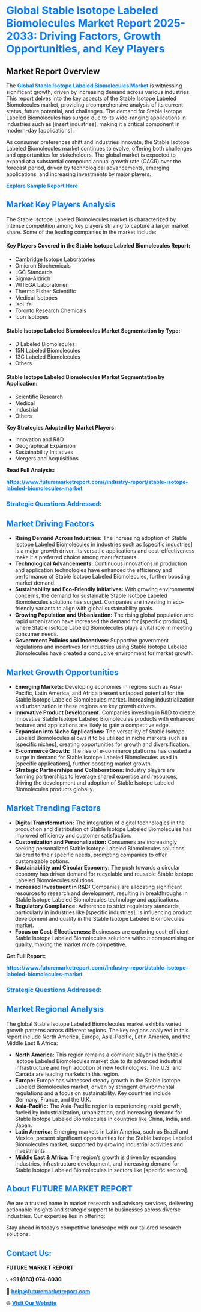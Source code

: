 <h1 style="color: #007BFF;">Global Stable Isotope Labeled Biomolecules Market Report 2025-2033: Driving Factors, Growth Opportunities, and Key Players</h1>

<section id="overview">
<h2>Market Report Overview</h2>
<p>The <a href="https://www.futuremarketreport.com//industry-report/stable-isotope-labeled-biomolecules-market" style="color: #007BFF; text-decoration: none;"><strong>Global Stable Isotope Labeled Biomolecules Market</strong></a> is witnessing significant growth, driven by increasing demand across various industries. This report delves into the key aspects of the Stable Isotope Labeled Biomolecules market, providing a comprehensive analysis of its current status, future potential, and challenges. The demand for Stable Isotope Labeled Biomolecules has surged due to its wide-ranging applications in industries such as [insert industries], making it a critical component in modern-day [applications].</p>
<p>As consumer preferences shift and industries innovate, the Stable Isotope Labeled Biomolecules market continues to evolve, offering both challenges and opportunities for stakeholders. The global market is expected to expand at a substantial compound annual growth rate (CAGR) over the forecast period, driven by technological advancements, emerging applications, and increasing investments by major players.</p>
</section>

<section id="overview">
<p><a href="https://www.futuremarketreport.com//request-sample/reportId=80410" style="color: #007BFF; text-decoration: none;"><strong>Explore Sample Report Here</strong></a></p>
</section>

<section id="key-players">
<h2 style="color: #007BFF;">Market Key Players Analysis</h2>
<p>The Stable Isotope Labeled Biomolecules market is characterized by intense competition among key players striving to capture a larger market share. Some of the leading companies in the market include:</p>
<h4>Key Players Covered in the Stable Isotope Labeled Biomolecules Report:</h4>
<ul><li>Cambridge Isotope Laboratories</li><li>Omicron Biochemicals</li><li>LGC Standards</li><li>Sigma-Aldrich</li><li>WITEGA Laboratorien</li><li>Thermo Fisher Scientific</li><li>Medical Isotopes</li><li>IsoLife</li><li>Toronto Research Chemicals</li><li>Icon Isotopes</li></ul>
<h4>Stable Isotope Labeled Biomolecules Market Segmentation by Type:</h4>
<ul><li>D Labeled Biomolecules</li><li>15N Labeled Biomolecules</li><li>13C Labeled Biomolecules</li><li>Others</li></ul>

<h4>Stable Isotope Labeled Biomolecules Market Segmentation by Application:</h4>
<ul><li>Scientific Research</li><li>Medical</li><li>Industrial</li><li>Others</li></ul>
<p><strong>Key Strategies Adopted by Market Players:</strong></p>
<ul>
<li>Innovation and R&D</li>
<li>Geographical Expansion</li>
<li>Sustainability Initiatives</li>
<li>Mergers and Acquisitions</li>
</ul>
</section>

<section>
<p><strong>Read Full Analysis: </strong></p><a href="https://www.futuremarketreport.com//industry-report/stable-isotope-labeled-biomolecules-market" style="color: #007BFF; text-decoration: none;"><strong>https://www.futuremarketreport.com//industry-report/stable-isotope-labeled-biomolecules-market</strong></a>
<h3 style="color: #007BFF;">Strategic Questions Addressed:</h3>
</section>

<section id="driving-factors">
<h2 style="color: #007BFF;">Market Driving Factors</h2>
<ul>
<li><strong>Rising Demand Across Industries:</strong> The increasing adoption of Stable Isotope Labeled Biomolecules in industries such as [specific industries] is a major growth driver. Its versatile applications and cost-effectiveness make it a preferred choice among manufacturers.</li>
<li><strong>Technological Advancements:</strong> Continuous innovations in production and application technologies have enhanced the efficiency and performance of Stable Isotope Labeled Biomolecules, further boosting market demand.</li>
<li><strong>Sustainability and Eco-Friendly Initiatives:</strong> With growing environmental concerns, the demand for sustainable Stable Isotope Labeled Biomolecules solutions has surged. Companies are investing in eco-friendly variants to align with global sustainability goals.</li>
<li><strong>Growing Population and Urbanization:</strong> The rising global population and rapid urbanization have increased the demand for [specific products], where Stable Isotope Labeled Biomolecules plays a vital role in meeting consumer needs.</li>
<li><strong>Government Policies and Incentives:</strong> Supportive government regulations and incentives for industries using Stable Isotope Labeled Biomolecules have created a conducive environment for market growth.</li>
</ul>
</section>

<section id="growth-opportunities">
<h2 style="color: #007BFF;">Market Growth Opportunities</h2>
<ul>
<li><strong>Emerging Markets:</strong> Developing economies in regions such as Asia-Pacific, Latin America, and Africa present untapped potential for the Stable Isotope Labeled Biomolecules market. Increasing industrialization and urbanization in these regions are key growth drivers.</li>
<li><strong>Innovative Product Development:</strong> Companies investing in R&D to create innovative Stable Isotope Labeled Biomolecules products with enhanced features and applications are likely to gain a competitive edge.</li>
<li><strong>Expansion into Niche Applications:</strong> The versatility of Stable Isotope Labeled Biomolecules allows it to be utilized in niche markets such as [specific niches], creating opportunities for growth and diversification.</li>
<li><strong>E-commerce Growth:</strong> The rise of e-commerce platforms has created a surge in demand for Stable Isotope Labeled Biomolecules used in [specific applications], further boosting market growth.</li>
<li><strong>Strategic Partnerships and Collaborations:</strong> Industry players are forming partnerships to leverage shared expertise and resources, driving the development and adoption of Stable Isotope Labeled Biomolecules products globally.</li>
</ul>
</section>

<section id="trending-factors">
<h2 style="color: #007BFF;">Market Trending Factors</h2>
<ul>
<li><strong>Digital Transformation:</strong> The integration of digital technologies in the production and distribution of Stable Isotope Labeled Biomolecules has improved efficiency and customer satisfaction.</li>
<li><strong>Customization and Personalization:</strong> Consumers are increasingly seeking personalized Stable Isotope Labeled Biomolecules solutions tailored to their specific needs, prompting companies to offer customizable options.</li>
<li><strong>Sustainability and Circular Economy:</strong> The push towards a circular economy has driven demand for recyclable and reusable Stable Isotope Labeled Biomolecules solutions.</li>
<li><strong>Increased Investment in R&D:</strong> Companies are allocating significant resources to research and development, resulting in breakthroughs in Stable Isotope Labeled Biomolecules technology and applications.</li>
<li><strong>Regulatory Compliance:</strong> Adherence to strict regulatory standards, particularly in industries like [specific industries], is influencing product development and quality in the Stable Isotope Labeled Biomolecules market.</li>
<li><strong>Focus on Cost-Effectiveness:</strong> Businesses are exploring cost-efficient Stable Isotope Labeled Biomolecules solutions without compromising on quality, making the market more competitive.</li>
</ul>
</section>

<section>
<p><strong>Get Full Report: </strong></p><a href="https://www.futuremarketreport.com//industry-report/stable-isotope-labeled-biomolecules-market" style="color: #007BFF; text-decoration: none;"><strong>https://www.futuremarketreport.com//industry-report/stable-isotope-labeled-biomolecules-market</strong></a>
<h3 style="color: #007BFF;">Strategic Questions Addressed:</h3>
</section>


<section id="regional-analysis">
<h2 style="color: #007BFF;">Market Regional Analysis</h2>
<p>The global Stable Isotope Labeled Biomolecules market exhibits varied growth patterns across different regions. The key regions analyzed in this report include North America, Europe, Asia-Pacific, Latin America, and the Middle East & Africa:</p>
<ul>
<li><strong>North America:</strong> This region remains a dominant player in the Stable Isotope Labeled Biomolecules market due to its advanced industrial infrastructure and high adoption of new technologies. The U.S. and Canada are leading markets in this region.</li>
<li><strong>Europe:</strong> Europe has witnessed steady growth in the Stable Isotope Labeled Biomolecules market, driven by stringent environmental regulations and a focus on sustainability. Key countries include Germany, France, and the U.K.</li>
<li><strong>Asia-Pacific:</strong> The Asia-Pacific region is experiencing rapid growth, fueled by industrialization, urbanization, and increasing demand for Stable Isotope Labeled Biomolecules in countries like China, India, and Japan.</li>
<li><strong>Latin America:</strong> Emerging markets in Latin America, such as Brazil and Mexico, present significant opportunities for the Stable Isotope Labeled Biomolecules market, supported by growing industrial activities and investments.</li>
<li><strong>Middle East & Africa:</strong> The region’s growth is driven by expanding industries, infrastructure development, and increasing demand for Stable Isotope Labeled Biomolecules in sectors like [specific sectors].</li>
</ul>
</section>

<footer>
<h2 style="color: #007BFF;">About FUTURE MARKET REPORT</h2>
<p>We are a trusted name in market research and advisory services, delivering actionable insights and strategic support to businesses across diverse industries. Our expertise lies in offering:</p>

<p>Stay ahead in today’s competitive landscape with our tailored research solutions.</p>

<h2 style="color: #007BFF;">Contact Us:</h2>
<p><strong>FUTURE MARKET REPORT</strong></p>
<p>📞 <strong>+91 (883) 074-8030</strong></p>
<p>📧 <strong><a href="mailto:help@futuremarketreport.com" style="color: #007BFF;">help@futuremarketreport.com</a></strong></p>
<p>🌐 <strong><a href="https://www.futuremarketreport.com/" style="color: #007BFF;">Visit Our Website</a></strong></p>
</footer>